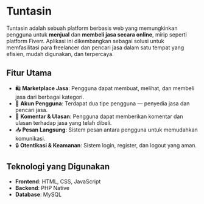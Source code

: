 # Tuntasin

Tuntasin adalah sebuah platform berbasis web yang memungkinkan pengguna untuk **menjual** dan **membeli jasa secara online**, mirip seperti platform Fiverr. Aplikasi ini dikembangkan sebagai solusi untuk memfasilitasi para freelancer dan pencari jasa dalam satu tempat yang efisien, mudah digunakan, dan terpercaya.

## Fitur Utama

- 🛍️ **Marketplace Jasa**: Pengguna dapat membuat, melihat, dan membeli jasa dari berbagai kategori.
- 👤 **Akun Pengguna**: Terdapat dua tipe pengguna — penyedia jasa dan pencari jasa.
- 💬 **Komentar & Ulasan**: Pengguna dapat memberikan komentar dan ulasan terhadap jasa yang telah dibeli.
- 📥 **Pesan Langsung**: Sistem pesan antara pengguna untuk memudahkan komunikasi.
- 🔒 **Otentikasi & Keamanan**: Sistem login, register, dan logout yang aman.

## Teknologi yang Digunakan

- **Frontend**: HTML, CSS, JavaScript
- **Backend**: PHP Native
- **Database**: MySQL
